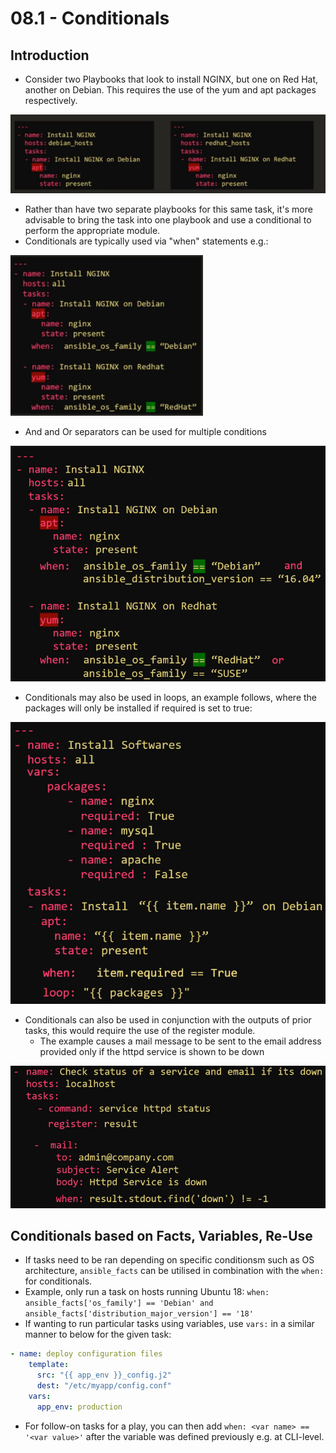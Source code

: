 # 08.1 - Conditionals

## Introduction

- Consider two Playbooks that look to install NGINX, but one on Red Hat, another on Debian. This requires the use of the yum and apt packages respectively.

![Separate Playbooks](images/two-scenarios.png)

- Rather than have two separate playbooks for this same task, it's more advisable to bring the task into one playbook and use a conditional to perform the appropriate module.
- Conditionals are typically used via "when" statements e.g.:

![Conditional Example](images/conditional-example.png)

- And and Or separators can be used for multiple conditions

![And Or Example](images/and-or-example.png)

- Conditionals may also be used in loops, an example follows, where the packages will only be installed if required is set to true:

![Conditionals with Loops](images/conditional-loop.png)

- Conditionals can also be used in conjunction with the outputs of prior tasks, this would require the use of the register module.
  - The example causes a mail message to be sent to the email address provided only if the httpd service is shown to be down

![Conditional Output](images/conditional-output.png)

## Conditionals based on Facts, Variables, Re-Use

- If tasks need to be ran depending on specific conditionsm such as OS architecture, `ansible_facts` can be utilised in combination with the `when:` for conditionals.
- Example, only run a task on hosts running Ubuntu 18: `when: ansible_facts['os_family'] == 'Debian' and ansible_facts['distribution_major_version'] == '18'`
- If wanting to run particular tasks using variables, use `vars:` in a similar manner to below for the given task:

```yaml
- name: deploy configuration files
    template:
      src: "{{ app_env }}_config.j2"
      dest: "/etc/myapp/config.conf"
    vars:
      app_env: production
```

- For follow-on tasks for a play, you can then add `when: <var name> == '<var value>'` after the variable was defined previously e.g. at CLI-level.
